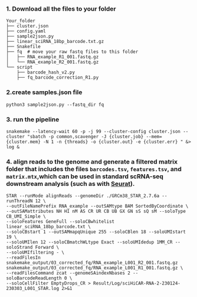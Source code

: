 ### 1. Download all the files to your folder
```
Your_folder
├── cluster.json
├── config.yaml
├── sample2json.py
├── linear_sciRNA_18bp_barcode.txt.gz
├── Snakefile
├── fq  # move your raw fastq files to this folder
│   ├── RNA_example_R1_001.fastq.gz
│   └── RNA_example_R2_001.fastq.gz
└── script
    ├── barcode_hash_v2.py
    ├── fq_barcode_correction_R1.py
```

### 2.create samples.json file

`python3 sample2json.py --fastq_dir fq`

### 3. run the pipeline

`snakemake --latency-wait 60 -p -j 99 --cluster-config cluster.json --cluster "sbatch -p common,scavenger -J {cluster.job} --mem={cluster.mem} -N 1 -n {threads} -o {cluster.out} -e {cluster.err} " &> log &`

### 4. align reads to the genome and generate a filtered matrix folder that includes the files `barcodes.tsv`, `features.tsv`, and `matrix.mtx`,which can be used in standard scRNA-seq downstream analysis (such as with [Seurat](https://satijalab.org/seurat/articles/pbmc3k_tutorial)).
```
STAR --runMode alignReads --genomeDir ./GRCm38_STAR_2.7.6a --runThreadN 12 \
--outFileNamePrefix RNA_example --outSAMtype BAM SortedByCoordinate \
--outSAMattributes NH HI nM AS CR UR CB UB GX GN sS sQ sM --soloType CB_UMI_Simple \
--soloFeatures GeneFull --soloCBwhitelist linear_sciRNA_18bp_barcode.txt \
--soloCBstart 1 --outSAMmapqUnique 255 --soloCBlen 18 --soloUMIstart 19 \
--soloUMIlen 12 --soloCBmatchWLtype Exact --soloUMIdedup 1MM_CR --soloStrand Forward \
--soloUMIfiltering - \
--readFilesIn snakemake_output/03_corrected_fq/RNA_example_L001_R2_001.fastq.gz snakemake_output/03_corrected_fq/RNA_example_L001_R1_001.fastq.gz \
--readFilesCommand zcat --genomeSAindexNbases 2 --soloBarcodeReadLength 0 \
--soloCellFilter EmptyDrops_CR > Result/Log/sciHiCAR-RNA-2-230124-230303_L001_STAR.log 2>&1
```
